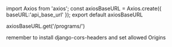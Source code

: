 import Axios from 'axios';
const axiosBaseURL = Axios.create({
    baseURL:'api_base_url'
});
export default axiosBaseURL


axiosBaseURL.get('/programs/') 


remember to install django-cors-headers
and set allowed Origins

